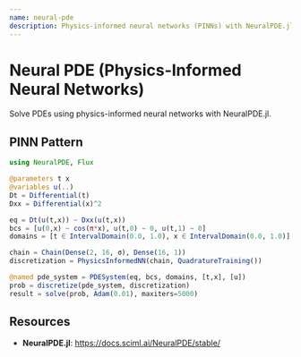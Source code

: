 ```yaml
---
name: neural-pde
description: Physics-informed neural networks (PINNs) with NeuralPDE.jl for solving PDEs with neural networks and incorporating physical constraints.
---
```


# Neural PDE (Physics-Informed Neural Networks)

Solve PDEs using physics-informed neural networks with NeuralPDE.jl.

## PINN Pattern
```julia
using NeuralPDE, Flux

@parameters t x
@variables u(..)
Dt = Differential(t)
Dxx = Differential(x)^2

eq = Dt(u(t,x)) ~ Dxx(u(t,x))
bcs = [u(0,x) ~ cos(π*x), u(t,0) ~ 0, u(t,1) ~ 0]
domains = [t ∈ IntervalDomain(0.0, 1.0), x ∈ IntervalDomain(0.0, 1.0)]

chain = Chain(Dense(2, 16, σ), Dense(16, 1))
discretization = PhysicsInformedNN(chain, QuadratureTraining())

@named pde_system = PDESystem(eq, bcs, domains, [t,x], [u])
prob = discretize(pde_system, discretization)
result = solve(prob, Adam(0.01), maxiters=5000)
```

## Resources
- **NeuralPDE.jl**: https://docs.sciml.ai/NeuralPDE/stable/
